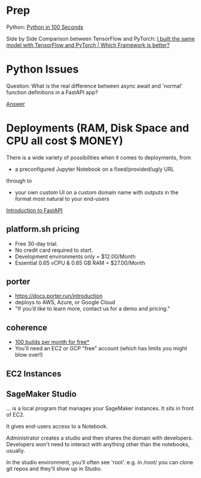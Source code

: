 # Prep

Python: [Python in 100 Seconds](https://www.youtube.com/watch?v=x7X9w_GIm1s)

Side by Side Comparison between TensorFlow and PyTorch:
[I built the same model with TensorFlow and PyTorch | Which Framework is better?](https://www.youtube.com/watch?v=ay1E1f8VqP8)

# Python Issues

Question: What is the real difference between async await and 'normal' function definitions in a FastAPI app?

[Answer](https://stackoverflow.com/questions/71516140/fastapi-runs-api-calls-in-serial-instead-of-parallel-fashion/71517830#71517830)



# Deployments (RAM, Disk Space and CPU all cost $ MONEY)

There is a wide variety of possibilities when it comes to deployments, from
- a preconfigured Jupyter Notebook on a fixed/provided/ugly URL

through to 

- your own custom UI on a custom domain name with outputs in the format most natural to your end-users

[Introduction to FastAPI](https://www.youtube.com/watch?v=SORiTsvnU28)

## platform.sh pricing
- Free 30-day trial.
- No credit card required to start.
- Development environments only = $12.00/Month
- Essential 0.65 vCPU & 0.65 GB RAM = $27.00/Month

## porter
- https://docs.porter.run/introduction
- deploys to AWS, Azure, or Google Cloud
- "If you’d like to learn more, contact us for a demo and pricing."

## coherence
- [100 builds per month for free*](https://docs.withcoherence.com/docs/overview/pricing#platform-fee)
- You'll need an EC2 or GCP "free" account (which has limits you might blow over!)

## EC2 Instances

## SageMaker Studio

... is a local program that manages your SageMaker instances. It sits in front of EC2.

It gives end-users access to a Notebook.

Administrator creates a studio and then shares the domain with developers. Developers won't need to interact with anything other than the notebooks, usually.

In the studio environment, you'll often see 'root'. e.g. in /root/ you can clone git repos and they'll show up in Studio.

